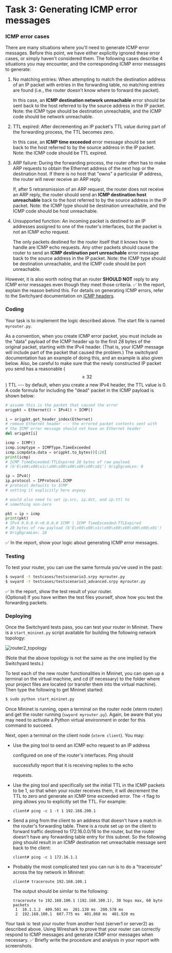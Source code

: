 # Task 3: Generating ICMP error messages

### ICMP error cases

There are many situations where you'll need to generate ICMP error messages. Before this point, we have either explicitly ignored these error cases, or simply haven't considered them. The following cases describe 4 situations you may encounter, and the corresponding ICMP error messages to generate:

1.  No matching entries: When attempting to match the destination address of an IP packet with entries in the forwarding table, no matching entries are found (i.e., the router doesn't know where to forward the packet).

    In this case, an **ICMP destination network unreachable** error should be sent back to the host referred to by the source address in the IP packet. Note: the ICMP type should be destination unreachable, and the ICMP code should be network unreachable.
2.  TTL expired: After decrementing an IP packet's TTL value during part of the forwarding process, the TTL becomes zero.

    In this case, an **ICMP time exceeded** error message should be sent back to the host referred to by the source address in the IP packet. Note: the ICMP code should be TTL expired.
3.  ARP failure: During the forwarding process, the router often has to make ARP requests to obtain the Ethernet address of the next hop or the destination host. If there is no host that "owns" a particular IP address, the router will never receive an ARP reply.

    If, after 5 retransmission of an ARP request, the router does not receive an ARP reply, the router should send an **ICMP destination host unreachable** back to the host referred to by the source address in the IP packet. Note: the ICMP type should be destination unreachable, and the ICMP code should be host unreachable.
4.  Unsupported function: An incoming packet is destined to an IP addresses assigned to one of the router's interfaces, but the packet is not an ICMP echo request.

    The only packets destined for the router itself that it knows how to handle are ICMP echo requests. Any other packets should cause the router to send an **ICMP destination port unreachable** error message back to the source address in the IP packet. Note: the ICMP type should be destination unreachable, and the ICMP code should be port unreachable.

However, it is also worth noting that an router **SHOULD NOT** reply to any ICMP error messages even though they meet those criteria. ✅ In the report, explain the reason behind this. For details on generating ICMP errors, refer to the Switchyard documentation on [ICMP headers](https://pavinberg.gitee.io/switchyard/reference.html#icmp-internet-control-message-protocol-header-v4).

### Coding

Your task is to implement the logic described above. The start file is named `myrouter.py`.

As a convention, when you create ICMP error packet, you must include as the "data" payload of the ICMP header up to the first 28 bytes of the original packet, starting with the IPv4 header. (That is, your ICMP message will include part of the packet that caused the problem.) The switchyard documentation has an example of doing this, and an example is also given below. Also, be careful to make sure that the newly constructed IP packet you send has a reasonable ($$\ge32$$) TTL --- by default, when you create a new IPv4 header, the TTL value is 0. A code formula for including the "dead" packet in the ICMP payload is shown below:

```python
# assume this is the packet that caused the error
origpkt = Ethernet() + IPv4() + ICMP() 

i = origpkt.get_header_index(Ethernet)
# remove Ethernet header --- the errored packet contents sent with
# the ICMP error message should not have an Ethernet header
del origpkt[i]

icmp = ICMP()
icmp.icmptype = ICMPType.TimeExceeded
icmp.icmpdata.data = origpkt.to_bytes()[:28]
print(icmp)
# ICMP TimeExceeded:TTLExpired 28 bytes of raw payload 
# (b'E\x00\x00\x1c\x00\x00\x00\x00\x00\x01') OrigDgramLen: 0

ip = IPv4()
ip.protocol = IPProtocol.ICMP
# protocol defaults to ICMP
# setting it explicitly here anyway

# would also need to set ip.src, ip.dst, and ip.ttl to 
# something non-zero

pkt = ip + icmp
print(pkt)
# IPv4 0.0.0.0->0.0.0.0 ICMP | ICMP TimeExceeded:TTLExpired 
# 28 bytes of raw payload (b'E\x00\x00\x1c\x00\x00\x00\x00\x00\x01')
# OrigDgramLen: 28

```

✅ In the report, show your logic about generating ICMP error messages.

### Testing

To test your router, you can use the same formula you've used in the past:

```bash
$ swyard -t testcases/testscenario3.srpy myrouter.py
$ swyard -t testcases/testscenario3_advanced.srpy myrouter.py
```

✅ In the report, show the test result of your router.\
(Optional) If you have written the test files yourself, show how you test the forwarding packets.

### Deploying

Once the Switchyard tests pass, you can test your router in Mininet. There is a `start_mininet.py` script available for building the following network topology:

![router2\_topology](../../.gitbook/assets/router2\_topology.png)

(Note that the above topology is not the same as the one implied by the Switchyard tests.)

To test each of the new router functionalities in Mininet, you can open up a terminal on the virtual machine, and cd (if necessary) to the folder where your project files are located (or transfer them into the virtual machine). Then type the following to get Mininet started:

```bash
$ sudo python start_mininet.py
```

Once Mininet is running, open a terminal on the router node (xterm router) and get the router running (`swyard myrouter.py`). Again, be aware that you may need to activate a Python virtual environment in order for this command to succeed.

Next, open a terminal on the client node (`xterm client`). You may:

*   Use the ping tool to send an ICMP echo request to an IP address

    configured on one of the router's interfaces. Ping should

    successfully report that it is receiving replies to the echo

    requests.
*   Use the ping tool and specifically set the initial TTL in the ICMP packets to be 1, so that when your router receives them, it will decrement the TTL to zero and generate an ICMP time exceeded error. The -t flag to ping allows you to explicitly set the TTL. For example:

    ```clike
    client# ping -c 1 -t 1 192.168.200.1
    ```
*   Send a ping from the client to an address that doesn't have a match in the router's forwarding table. There is a route set up on the client to forward traffic destined to 172.16.0.0/16 to the router, but the router doesn't have any forwarding table entry for this subnet. So the following ping should result in an ICMP destination net unreachable message sent back to the client:

    ```clike
    client# ping -c 1 172.16.1.1
    ```
*   Probably the most complicated test you can run is to do a "traceroute" across the toy network in Mininet:

    ```clike
    client# traceroute 192.168.100.1
    ```

    The output should be similar to the following:

    ```clike
    traceroute to 192.168.100.1 (192.168.100.1), 30 hops max, 60 byte packets
     1  10.1.1.2  409.501 ms  201.130 ms  200.578 ms
     2  192.168.100.1  607.775 ms  401.868 ms  401.920 ms 
    ```

Your task is: test your router from another host (server1 or server2) as described above. Using Wireshark to prove that your router can correctly respond to ICMP messages and generate ICMP error messages when necessary. ✅ Briefly write the procedure and analysis in your report with screenshots.
